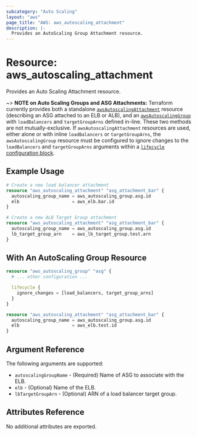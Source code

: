 ```yaml
---
subcategory: "Auto Scaling"
layout: "aws"
page_title: "AWS: aws_autoscaling_attachment"
description: |-
  Provides an AutoScaling Group Attachment resource.
---
```


# Resource: aws_autoscaling_attachment

Provides an Auto Scaling Attachment resource.

~> **NOTE on Auto Scaling Groups and ASG Attachments:** Terraform currently provides
both a standalone [`awsAutoscalingAttachment`](autoscaling_attachment.html) resource
(describing an ASG attached to an ELB or ALB), and an [`awsAutoscalingGroup`](autoscaling_group.html)
with `loadBalancers` and `targetGroupArns` defined in-line. These two methods are not
mutually-exclusive. If `awsAutoscalingAttachment` resources are used, either alone or with inline
`loadBalancers` or `targetGroupArns`, the `awsAutoscalingGroup` resource must be configured
to ignore changes to the `loadBalancers` and `targetGroupArns` arguments within a
[`lifecycle` configuration block](https://www.terraform.io/docs/configuration/meta-arguments/lifecycle.html).

## Example Usage

```terraform
# Create a new load balancer attachment
resource "aws_autoscaling_attachment" "asg_attachment_bar" {
  autoscaling_group_name = aws_autoscaling_group.asg.id
  elb                    = aws_elb.bar.id
}
```

```terraform
# Create a new ALB Target Group attachment
resource "aws_autoscaling_attachment" "asg_attachment_bar" {
  autoscaling_group_name = aws_autoscaling_group.asg.id
  lb_target_group_arn    = aws_lb_target_group.test.arn
}
```

## With An AutoScaling Group Resource

```terraform
resource "aws_autoscaling_group" "asg" {
  # ... other configuration ...

  lifecycle {
    ignore_changes = [load_balancers, target_group_arns]
  }
}

resource "aws_autoscaling_attachment" "asg_attachment_bar" {
  autoscaling_group_name = aws_autoscaling_group.asg.id
  elb                    = aws_elb.test.id
}
```

## Argument Reference

The following arguments are supported:

* `autoscalingGroupName` - (Required) Name of ASG to associate with the ELB.
* `elb` - (Optional) Name of the ELB.
* `lbTargetGroupArn` - (Optional) ARN of a load balancer target group.

## Attributes Reference

No additional attributes are exported.

<!-- cache-key: cdktf-0.17.0-pre.15 input-cce14bd0c24bf5cb3615a282f5fcb2e60c2e92e64c2bf49fac18ed060212065f -->